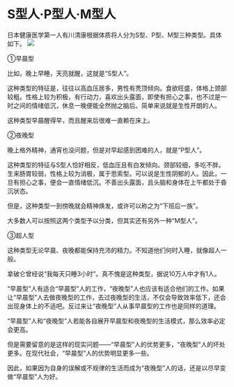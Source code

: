 # S型人·P型人·M型人

日本健康医学第一人有川清康根据体质将人分为S型、P型、M型三种类型。具体如下。 ![](http://www.yilinzazhi.com/images/yili/yili201407/yili20140766-1-l.jpg)

①早晨型 

比如，晚上早睡，天亮就醒，这就是“S型人”。 

这种类型的特征是，往往以高血压居多，男性有秃顶倾向。食欲旺盛，体格上颈部较粗。性格上较为积极，有行动力，喜欢出头露面，即使有担心之事，也不过是一时之间的情绪低沉，休息一晚便能全然抛之脑后。简单来说就是生性开朗的人。 

这种类型早晨醒得早，而且醒来后很难一直赖在床上。 

②夜晚型 

晚上格外精神，通宵也没问题，但是对早起感到困难的人，就是“P型人”。 

这种类型的特征与S型人恰好相反，低血压且有白发倾向。颈部较细，多吃不胖。生来肠胃较弱，性格上较为消极，属于思索型。可以说是生性阴郁的人。因此，一旦有担心之事，便会一直情绪低沉。不善出头露面，且头脑和身体在上午都处于昏沉状态。 

但是，这种类型一到傍晚就会精神焕发，或许可以称之为“下班后一族”。 

大多数人可以按照这两个类型予以分类，但其实还有另外一种“M型人”。 

③超人型 

这种类型无论早晨、夜晚都能保持充沛的精力。不知道他们何时入睡，就像超人一般。 

拿破仑曾经说“我每天只睡3小时”。真不愧是这种类型，据说10万人中才有1人。 

“早晨型”人有适合“早晨型”人的工作，“夜晚型”人也应该有适合他们的工作。如果让“早晨型”人去做夜晚型的工作，去过夜晚型的生活，不仅会导致效率低下，还会出现身体上的不适吧。反过来让“夜晚型”人从事早晨型的工作也是同样的道理。 

“早晨型”人和“夜晚型”人若能各自展开早晨型和夜晚型的生活模式，那么效率必定会更高。 

但是需要留意的是这样的现实问题——“早晨型”人的优势更多，“夜晚型”人的坏处更多。在现代社会，“早晨型”人的优势明显更多一些。 

因此，如果因为自身的误解或不规律的生活而成为“夜晚型”人的话，还是以尽早变做“早晨型”人为好。